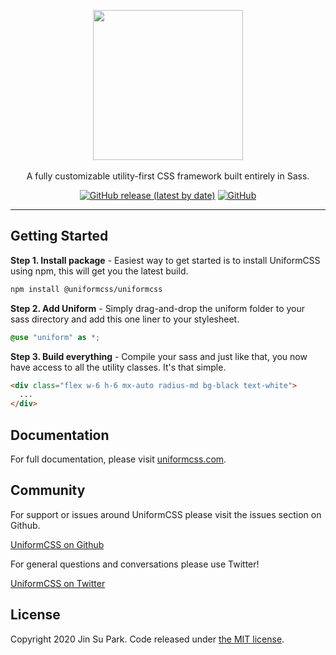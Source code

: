 <p align="center">
  <a href="https://uniformcss.com/" target="_blank"><img width="240" src="https://uniformcss.com/images/logo-light.svg"></a><br><br>
  A fully customizable utility-first CSS framework built entirely in Sass.
</p>

<p align="center">
  <a href="https://github.com/UniformCSS/uniformcss/releases"><img alt="GitHub release (latest by date)" src="https://img.shields.io/github/v/release/UniformCSS/uniformcss?style=flat-square"></a>
  <a href="https://github.com/UniformCSS/uniformcss/LICENSE"><img alt="GitHub" src="https://img.shields.io/github/license/UniformCSS/uniformcss?style=flat-square"></a>
</p>

------

## Getting Started

**Step 1. Install package** - Easiest way to get started is to install UniformCSS using npm, this will get you the latest build.

```sh
npm install @uniformcss/uniformcss
```

**Step 2. Add Uniform** - Simply drag-and-drop the uniform folder to your sass directory and add this one liner to your stylesheet.

```scss
@use "uniform" as *;
```

**Step 3. Build everything** - Compile your sass and just like that, you now have access to all the utility classes. It's that simple.

```html
<div class="flex w-6 h-6 mx-auto radius-md bg-black text-white">
  ...
</div>
```

## Documentation

For full documentation, please visit [uniformcss.com](https://uniformcss.com/).

## Community

For support or issues around UniformCSS please visit the issues section on Github.

[UniformCSS on Github](https://github.com/UniformCSS/uniformcss/issues)

For general questions and conversations please use Twitter!

[UniformCSS on Twitter](https://twitter.com/UniformCSS)

## License

Copyright 2020 Jin Su Park. Code released under [the MIT license](https://github.com/UniformCSS/uniformcss/LICENSE).